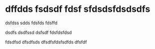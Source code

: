 <h1>dffdds fsdsdf fdsf sfdsdsfdsdsdfs</h1>

dsfdss sdds fdsfds fdsffd

dsdfs dsdfssd dsfsdf fdsfdsfdsd

fdsdfsd dfsdfsds dfsdfsfdsfsdfds dfsfdf
